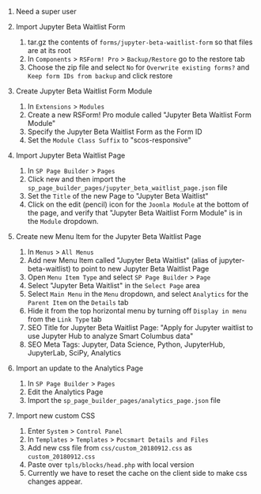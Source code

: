 1. Need a super user
2. Import Jupyter Beta Waitlist Form
    1. tar.gz the contents of `forms/jupyter-beta-waitlist-form` so that files are at its root
    2. In `Components` > `RSForm! Pro` > `Backup/Restore` go to the restore tab
    3. Choose the zip file and select `No` for `Overwrite existing forms?` and `Keep form IDs from backup` and click restore

3. Create Jupyter Beta Waitlist Form Module
    1. In `Extensions` > `Modules`
    2. Create a new RSForm! Pro module called "Jupyter Beta Waitlist Form Module"
    3. Specify the Jupyter Beta Waitlist Form as the Form ID
    4. Set the `Module Class Suffix` to "scos-responsive"

4. Import Jupyter Beta Waitlist Page
    1. In `SP Page Builder` > `Pages`
    2. Click new and then import the `sp_page_builder_pages/jupyter_beta_waitlist_page.json` file
    3. Set the `Title` of the new Page to "Jupyter Beta Waitlist"
    4. Click on the edit (pencil) icon for the `Joomla Module` at the bottom of the page, and verify that "Jupyter Beta Waitlist Form Module" is in the `Module` dropdown.

5. Create new Menu Item for the Jupyter Beta Waitlist Page
    1. In `Menus` > `All Menus`
    2. Add new Menu Item called "Jupyter Beta Waitlist" (alias of jupyter-beta-waitlist) to point to new Jupyter Beta Waitlist Page
    3. Open `Menu Item Type` and select `SP Page Builder` > `Page`
    4. Select "Jupyter Beta Waitlist" in the `Select Page` area
    5. Select `Main Menu` in the `Menu` dropdown, and select `Analytics` for the `Parent Item` on the `Details` tab
    6. Hide it from the top horizontal menu by turning off `Display in menu` from the `Link Type` tab
    7. SEO Title for Jupyter Beta Waitlist Page: "Apply for Jupyter waitlist to use Jupyter Hub to analyze Smart Columbus data"
    8. SEO Meta Tags: Jupyter, Data Science, Python, JupyterHub, JupyterLab, SciPy, Analytics

6. Import an update to the Analytics Page
    1. In `SP Page Builder` > `Pages`
    2. Edit the Analytics Page
    3. Import the `sp_page_builder_pages/analytics_page.json` file

7. Import new custom CSS
    1. Enter `System` > `Control Panel`
    2. In `Templates` > `Templates` > `Pocsmart Details and Files`
    3. Add new css file from `css/custom_20180912.css` as `custom_20180912.css`
    4. Paste over `tpls/blocks/head.php` with local version
    5. Currently we have to reset the cache on the client side to make css changes appear.